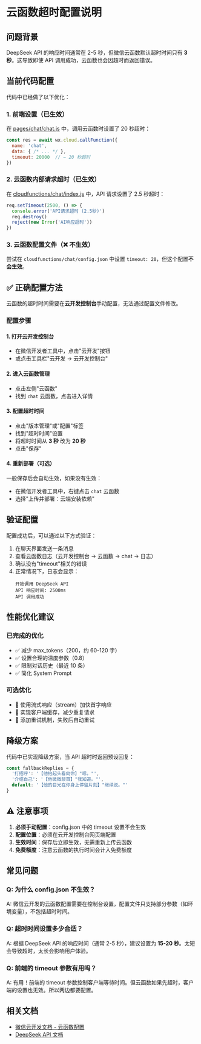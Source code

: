 # 云函数超时配置说明

## 问题背景

DeepSeek API 的响应时间通常在 2-5 秒，但微信云函数默认超时时间只有 **3 秒**。这导致即使 API 调用成功，云函数也会因超时而返回错误。

## 当前代码配置

代码中已经做了以下优化：

### 1. 前端设置（已生效）
在 [pages/chat/chat.js](../pages/chat/chat.js) 中，调用云函数时设置了 20 秒超时：

```javascript
const res = await wx.cloud.callFunction({
  name: 'chat',
  data: { /* ... */ },
  timeout: 20000  // ← 20 秒超时
})
```

### 2. 云函数内部请求超时（已生效）
在 [cloudfunctions/chat/index.js](../cloudfunctions/chat/index.js) 中，API 请求设置了 2.5 秒超时：

```javascript
req.setTimeout(2500, () => {
  console.error('API请求超时 (2.5秒)')
  req.destroy()
  reject(new Error('AI响应超时'))
})
```

### 3. 云函数配置文件（❌ 不生效）
尝试在 `cloudfunctions/chat/config.json` 中设置 `timeout: 20`，但这个配置**不会生效**。

## ✅ 正确配置方法

云函数的超时时间需要在**云开发控制台**手动配置，无法通过配置文件修改。

### 配置步骤

#### 1. 打开云开发控制台
- 在微信开发者工具中，点击"云开发"按钮
- 或点击工具栏"云开发 -> 云开发控制台"

#### 2. 进入云函数管理
- 点击左侧"云函数"
- 找到 `chat` 云函数，点击进入详情

#### 3. 配置超时时间
- 点击"版本管理"或"配置"标签
- 找到"超时时间"设置
- 将超时时间从 **3 秒** 改为 **20 秒**
- 点击"保存"

#### 4. 重新部署（可选）
一般保存后会自动生效，如果没有生效：
- 在微信开发者工具中，右键点击 `chat` 云函数
- 选择"上传并部署：云端安装依赖"

## 验证配置

配置成功后，可以通过以下方式验证：

1. 在聊天界面发送一条消息
2. 查看云函数日志（云开发控制台 -> 云函数 -> chat -> 日志）
3. 确认没有"timeout"相关的错误
4. 正常情况下，日志会显示：
   ```
   开始调用 DeepSeek API
   API 响应时间: 2500ms
   API 调用成功
   ```

## 性能优化建议

### 已完成的优化
- ✅ 减少 max_tokens（200，约 60-120 字）
- ✅ 设置合理的温度参数（0.8）
- ✅ 限制对话历史（最近 10 条）
- ✅ 简化 System Prompt

### 可选优化
- 🔄 使用流式响应（stream）加快首字响应
- 🔄 实现客户端缓存，减少重复请求
- 🔄 添加重试机制，失败后自动重试

## 降级方案

代码中已实现降级方案，当 API 超时时返回预设回复：

```javascript
const fallbackReplies = {
  '打招呼': '【他抬起头看向你】"嗯。"',
  '介绍自己': '【他微微颔首】"我知道。"',
  default: '【他的目光在你身上停留片刻】"继续说。"'
}
```

## ⚠️ 注意事项

1. **必须手动配置**：config.json 中的 timeout 设置不会生效
2. **配置位置**：必须在云开发控制台网页端配置
3. **生效时间**：保存后立即生效，无需重新上传云函数
4. **免费额度**：注意云函数的执行时间会计入免费额度

## 常见问题

### Q: 为什么 config.json 不生效？
A: 微信云开发的云函数配置需要在控制台设置，配置文件只支持部分参数（如环境变量），不包括超时时间。

### Q: 超时时间设置多少合适？
A: 根据 DeepSeek API 的响应时间（通常 2-5 秒），建议设置为 **15-20 秒**。太短会导致超时，太长会影响用户体验。

### Q: 前端的 timeout 参数有用吗？
A: 有用！前端的 timeout 参数控制客户端等待时间。但云函数如果先超时，客户端的设置也无效。所以两边都要配置。

## 相关文档

- [微信云开发文档 - 云函数配置](https://developers.weixin.qq.com/miniprogram/dev/wxcloud/guide/functions/config.html)
- [DeepSeek API 文档](https://platform.deepseek.com/api-docs/)
